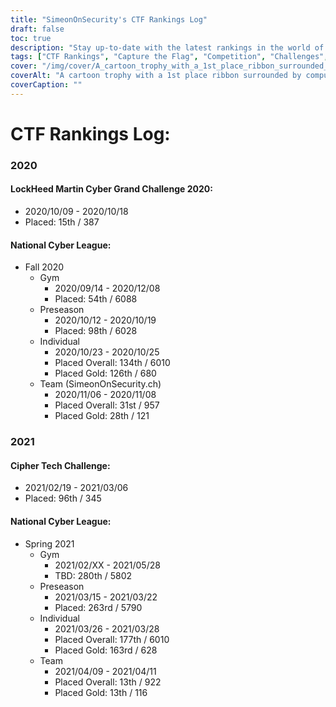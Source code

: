 ```yaml
---
title: "SimeonOnSecurity's CTF Rankings Log"
draft: false
toc: true
description: "Stay up-to-date with the latest rankings in the world of CTFs and challenges with SimeonOnSecurity's CTF Rankings Log"
tags: ["CTF Rankings", "Capture the Flag", "Competition", "Challenges", "LockHeed Martin Cyber Grand Challenge", "National Cyber League", "Cipher Tech Challenge", "Performance", "Placement", "Team", "Individual", "2020", "2021", "Cybersecurity", "Cyber Defense", "CTF Events", "Hacking Competitions", "Information Security", "Security Research"]
cover: "/img/cover/A_cartoon_trophy_with_a_1st_place_ribbon_surrounded_by_comp.png"
coverAlt: "A cartoon trophy with a 1st place ribbon surrounded by computer screens and cybersecurity symbols like a padlock, shield, and lock and key symbols."
coverCaption: ""
---
```

# CTF Rankings Log:
### 2020
#### LockHeed Martin Cyber Grand Challenge 2020:
- 2020/10/09 - 2020/10/18
- Placed: 15th / 387
#### National Cyber League:
- Fall 2020
	- Gym 
		- 2020/09/14 - 2020/12/08
		- Placed: 54th / 6088
	- Preseason 
		- 2020/10/12 - 2020/10/19
		- Placed: 98th / 6028
	- Individual 
		- 2020/10/23 - 2020/10/25
		- Placed Overall: 134th / 6010
		- Placed Gold: 126th / 680
	- Team (SimeonOnSecurity.ch)
		- 2020/11/06 - 2020/11/08
		- Placed Overall: 31st / 957
		- Placed Gold: 28th / 121
### 2021
#### Cipher Tech Challenge:
- 2021/02/19 - 2021/03/06
- Placed: 96th / 345
#### National Cyber League:
- Spring 2021
	- Gym 
		- 2021/02/XX - 2021/05/28
		- TBD: 280th / 5802
	- Preseason 
		- 2021/03/15 - 2021/03/22
		- Placed: 263rd / 5790
	- Individual 
		- 2021/03/26 - 2021/03/28
		- Placed Overall: 177th / 6010
		- Placed Gold: 163rd / 628
	- Team
		- 2021/04/09 - 2021/04/11
		- Placed Overall: 13th / 922
		- Placed Gold: 13th / 116
